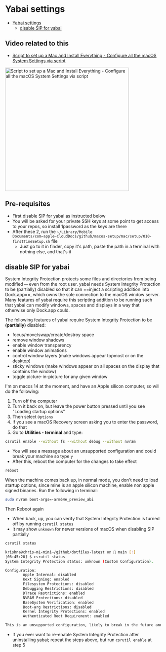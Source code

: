 # Yabai settings

<!--toc:start-->

- [Yabai settings](#yabai-settings)
  - [disable SIP for yabai](#disable-sip-for-yabai)
  <!--toc:end-->

## Video related to this

- [Script to set up a Mac and Install Everything - Configure all the macOS System Settings via script](https://youtu.be/ZSLkyB-XYYQ)

<div align="left">
    <a href="https://youtu.be/ZSLkyB-XYYQ">
        <img
          src="../../../../assets/img/imgs/250301-thux-macos-install-script.avif"
          alt=" Script to set up a Mac and Install Everything - Configure all the macOS System Settings via script "
          width="400"
        />
    </a>
</div>

## Pre-requisites

- First disable SIP for yabai as instructed below
- You will be asked for your private SSH keys at some point to get access to
  your repos, so install 1password as the keys are there
- After these 2, run the
  `~/Library/Mobile Documents/com~apple~CloudDocs/github/macos-setup/mac/setup/010-firstTimeSetup.sh`
  file
  - Just go to it in finder, copy it's path, paste the path in a terminal with
    nothing else, and that's it

## disable SIP for yabai

System Integrity Protection protects some files and directories from being
modified — even from the root user. yabai needs System Integrity Protection to
be (partially) disabled so that it can ==inject a scripting addition into
Dock.app==, which owns the sole connection to the macOS window server. Many
features of yabai require this scripting addition to be running such that yabai
can modify windows, spaces and displays in a way that otherwise only Dock.app
could.

The following features of yabai require System Integrity Protection to be
**(partially)** disabled:

- focus/move/swap/create/destroy space
- remove window shadows
- enable window transparency
- enable window animations
- control window layers (make windows appear topmost or on the desktop)
- sticky windows (make windows appear on all spaces on the display that contains
  the window)
- toggle picture-in-picture for any given window

I'm on macos 14 at the moment, and have an Apple silicon computer, so will do
the following:

1. Turn off the computer
2. Turn it back on, but leave the power button pressed until you see "Loading
   startup options"
3. Then select `Options`
4. If you see a macOS Recovery screen asking you to enter the password, do that
5. Go to **Utilities - terminal** and type:

```bash
csrutil enable --without fs --without debug --without nvram
```

- You will see a message about an unsupported configuration and could break your
  machine so type `y`
- After this, reboot the computer for the changes to take effect

```bash
reboot
```

When the machine comes back up, in normal mode, you don't need to load startup
options, since mine is an apple silicon machine, enable non apple signed
binaries. Run the following in terminal:

```bash
sudo nvram boot-args=-arm64e_preview_abi
```

Then Reboot again

- When back, up, you can verify that System Integrity Protection is turned off
  by running `csrutil status`
- It may show `unknown` for newer versions of macOS when disabling SIP partially

```bash
csrutil status
```

```bash
krishna@chris-m1-mini~/github/dotfiles-latest on  main [!]
[06:45:20] $ csrutil status
System Integrity Protection status: unknown (Custom Configuration).

Configuration:
        Apple Internal: disabled
        Kext Signing: enabled
        Filesystem Protections: disabled
        Debugging Restrictions: disabled
        DTrace Restrictions: enabled
        NVRAM Protections: disabled
        BaseSystem Verification: enabled
        Boot-arg Restrictions: disabled
        Kernel Integrity Protections: enabled
        Authenticated Root Requirement: enabled

This is an unsupported configuration, likely to break in the future and leave your machine in an unknown state.
```

- If you ever want to re–enable System Integrity Protection after uninstalling
  yabai; repeat the steps above, but run `csrutil enable` at step 5
